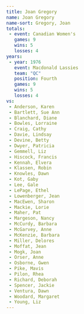 ```yaml
---
title: Joan Gregory
name: Joan Gregory
name-sort: Gregory, Joan
totals:
 - event: Canadian Women's
   games: 9
   wins: 5
   losses: 4
years:
 - year: 1976
   event: Macdonald Lassies
   team: "QC"
   position: Fourth
   games: 9
   wins: 5
   losses: 4
vs:
 - Anderson, Karen
 - Bartlett, Sue Ann
 - Blanchard, Diane
 - Bowles, Lorraine
 - Craig, Cathy
 - Davie, Lindsay
 - Devine, Betty
 - Dwyer, Patricia
 - Gemmell, Liz
 - Hiscock, Francis
 - Kennah, Elvera
 - Klassen, Robin
 - Knowles, Dawn
 - Kot, Gaby
 - Lee, Gale
 - LePage, Ethel
 - Lowenberger, Jean
 - MacEwen, Sharon
 - Mackie, Lorie
 - Maher, Pat
 - Margeson, Nancy
 - McCurdy, Barbara
 - McGarvey, Anne
 - McKenzie, Barbara
 - Miller, Delores
 - Moffat, Jean
 - Mogk, Joan
 - Orser, Anne
 - Osborne, Gwen
 - Pike, Mavis
 - Pilon, Rhea
 - Richard, Deborah
 - Spencer, Jackie
 - Ventura, Dawn
 - Woodard, Margaret
 - Young, Liz
---
```


